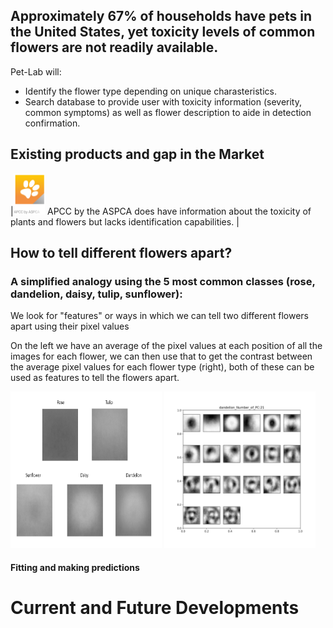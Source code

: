 

## Approximately 67% of households have pets in the United States, yet toxicity levels of common flowers are not readily available. 

Pet-Lab will:
- Identify the flower type depending on unique charasteristics.
- Search database to provide user with toxicity information (severity, common symptoms) as well as flower description to aide in detection confirmation.


## Existing products and gap in the Market



|<img class="resize" src="apcc.PNG" width="10%" height="10%" > APCC by the ASPCA does have information about the toxicity of plants and flowers but lacks identification capabilities.   |


## How to tell different flowers apart?

### A simplified analogy using the 5 most common classes (rose, dandelion, daisy, tulip, sunflower): 
We look for "features" or ways in which we can tell two different flowers apart using their pixel values

On the left we have an average of the pixel values at each position of all the images for each flower, we can then use that to get the contrast between the average pixel values for each flower type (right), both of these can be used as features to tell the flowers apart.  

      
 <p float="left">
  <img src="Averages.png" width="48%"  height="250"/>
  <img src="dandelion_Eigenstate-1.png" width="48%" height="250"/>
</p>




#### Fitting and making predictions


# Current and Future Developments




